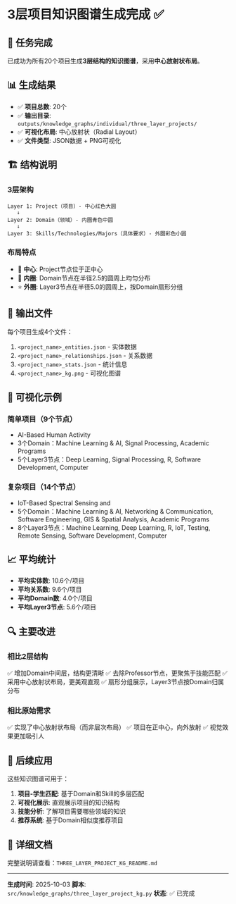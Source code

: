 # 3层项目知识图谱生成完成 ✅

## 🎯 任务完成

已成功为所有20个项目生成**3层结构的知识图谱**，采用**中心放射状布局**。

## 📊 生成结果

- ✅ **项目总数**: 20个
- ✅ **输出目录**: `outputs/knowledge_graphs/individual/three_layer_projects/`
- ✅ **可视化布局**: 中心放射状（Radial Layout）
- ✅ **文件类型**: JSON数据 + PNG可视化

## 🏗️ 结构说明

### 3层架构
```
Layer 1: Project（项目）- 中心红色大圆
   ↓
Layer 2: Domain（领域）- 内圈青色中圆
   ↓
Layer 3: Skills/Technologies/Majors（具体要求）- 外圈彩色小圆
```

### 布局特点
- 🎯 **中心**: Project节点位于正中心
- 🔄 **内圈**: Domain节点在半径2.5的圆周上均匀分布
- ⭐ **外圈**: Layer3节点在半径5.0的圆周上，按Domain扇形分组

## 📁 输出文件

每个项目生成4个文件：
1. `<project_name>_entities.json` - 实体数据
2. `<project_name>_relationships.json` - 关系数据
3. `<project_name>_stats.json` - 统计信息
4. `<project_name>_kg.png` - 可视化图谱

## 🎨 可视化示例

### 简单项目（9个节点）
- AI-Based Human Activity
- 3个Domain：Machine Learning & AI, Signal Processing, Academic Programs
- 5个Layer3节点：Deep Learning, Signal Processing, R, Software Development, Computer

### 复杂项目（14个节点）
- IoT-Based Spectral Sensing and
- 5个Domain：Machine Learning & AI, Networking & Communication, Software Engineering, GIS & Spatial Analysis, Academic Programs
- 8个Layer3节点：Machine Learning, Deep Learning, R, IoT, Testing, Remote Sensing, Software Development, Computer

## 📈 平均统计

- **平均实体数**: 10.6个/项目
- **平均关系数**: 9.6个/项目
- **平均Domain数**: 4.0个/项目
- **平均Layer3节点**: 5.6个/项目

## 🔍 主要改进

### 相比2层结构
✅ 增加Domain中间层，结构更清晰
✅ 去除Professor节点，更聚焦于技能匹配
✅ 采用中心放射状布局，更美观直观
✅ 扇形分组展示，Layer3节点按Domain归属分布

### 相比原始需求
✅ 实现了中心放射状布局（而非层次布局）
✅ 项目在正中心，向外放射
✅ 视觉效果更加吸引人

## 🚀 后续应用

这些知识图谱可用于：
1. **项目-学生匹配**: 基于Domain和Skill的多层匹配
2. **可视化展示**: 直观展示项目的知识结构
3. **技能分析**: 了解项目需要哪些领域的知识
4. **推荐系统**: 基于Domain相似度推荐项目

## 📖 详细文档

完整说明请查看：`THREE_LAYER_PROJECT_KG_README.md`

---

**生成时间**: 2025-10-03
**脚本**: `src/knowledge_graphs/three_layer_project_kg.py`
**状态**: ✅ 已完成



